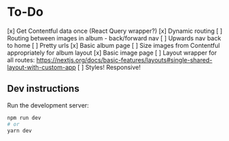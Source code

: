 # To-Do

[x] Get Contentful data once (React Query wrapper?)
[x] Dynamic routing
[ ] Routing between images in album - back/forward nav
[ ] Upwards nav back to home
[ ] Pretty urls
[x] Basic album page
[ ] Size images from Contentful appropriately for album layout
[x] Basic image page
[ ] Layout wrapper for all routes: <https://nextjs.org/docs/basic-features/layouts#single-shared-layout-with-custom-app>
[ ] Styles! Responsive!

## Dev instructions

Run the development server:

```bash
npm run dev
# or
yarn dev
```
